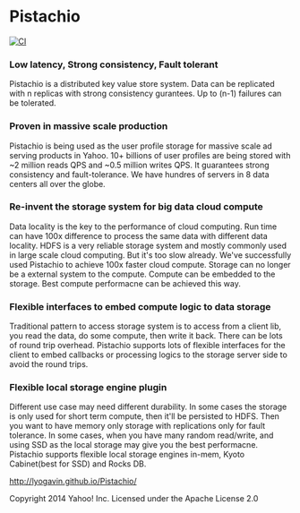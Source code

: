 Pistachio
==========
[![CI](https://travis-ci.org/lyogavin/Pistachio.svg)](https://travis-ci.org/lyogavin/Pistachio)
### Low latency, Strong consistency, Fault tolerant

Pistachio is a distributed key value store system. Data can be replicated with n replicas with strong consistency gurantees. Up to (n-1) failures can be tolerated.

### Proven in massive scale production 

Pistachio is being used as the user profile storage for massive scale ad serving products in Yahoo. 10+ billions of user profiles are being stored with ~2 million reads QPS and ~0.5 million writes QPS. It guarantees strong consistency and fault-tolerance. We have hundres of servers in 8 data centers all over the globe.

### Re-invent the storage system for big data cloud compute

Data locality is the key to the performance of cloud computing. Run time can have 100x difference to process the same data with different data locality. HDFS is a very reliable storage system and mostly commonly used in large scale cloud computing. But it's too slow already. We've successfully used Pistachio to achieve 100x faster cloud compute. Storage can no longer be a external system to the compute. Compute can be embedded to the storage. Best compute performacne can be achieved this way.

### Flexible interfaces to embed compute logic to data storage
Traditional pattern to access storage system is to access from a client lib, you read the data, do some compute, then write it back. There can be lots of round trip overhead. Pistachio supports lots of flexible interfaces for the client to embed callbacks or processing logics to the storage server side to avoid the round trips.

### Flexible local storage engine plugin
Different use case may need different durability. In some cases the storage is only used for short term compute, then it'll be persisted to HDFS. Then you want to have memory only storage with replications only for fault tolerance. In some cases, when you have many random read/write, and using SSD as the local storage may give you the best performacne. Pistachio supports flexible local storage engines in-mem, Kyoto Cabinet(best for SSD) and Rocks DB.


http://lyogavin.github.io/Pistachio/

Copyright 2014 Yahoo! Inc. Licensed under the Apache License 2.0

